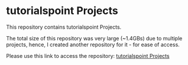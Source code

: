 # tutorialspoint Projects
This repository contains tutorialspoint Projects. 

The total size of this repository was very large (~1.4GBs) due to multiple projects, hence, I created another repository for it - for ease of access.

Please use this link to access the repository: [tutorialspoint Projects](https://github.com/mformihir/TutorialsPointProjects)